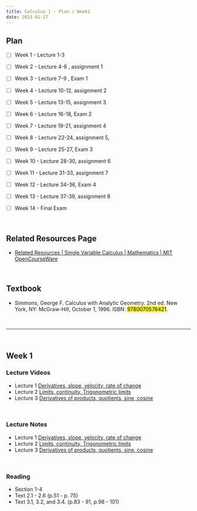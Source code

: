 ```yaml
---
title: Calculus 1 - Plan / Week1
date: 2021-01-17
---
```



## Plan 

- [ ] Week 1 - Lecture 1-3 

- [ ] Week 2 - Lecture 4-6 , assignment 1

- [ ] Week 3 - Lecture 7-9 , Exam 1

- [ ] Week 4 - Lecture 10-12, assignment 2

- [ ] Week 5 - Lecture 13-15, assignment 3

- [ ] Week 6 - Lecture 16-18, Exam 2

- [ ] Week 7 - Lecture 19-21, assignment 4

- [ ] Week 8 - Lecture 22-24, assignment 5, 

- [ ] Week 9 - Lecture 25-27, Exam 3

- [ ] Week 10 - Lecture 28-30, assignment 6

- [ ] Week 11 - Lecture 31-33, assignment 7

- [ ] Week 12 - Lecture 34-36,  Exam 4

- [ ] Week 13 - Lecture 37-39,  assignment 8  

- [ ] Week 14 - Final Exam
<br>

## Related Resources Page
* [Related Resources | Single Variable Calculus | Mathematics | MIT OpenCourseWare](https://ocw.mit.edu/courses/mathematics/18-01-single-variable-calculus-fall-2006/related-resources/)
<br>

## Textbook 
* Simmons, George F. Calculus with Analytic Geometry. 2nd ed. New York, NY: McGraw-Hill, October 1, 1996. ISBN: <mark>9780070576421</mark>.
<br>


---

<br>

## Week 1
### Lecture Videos
* Lecture 1  [Derivatives, slope, velocity, rate of change](https://www.youtube.com/watch?v=7K1sB05pE0A&list=PL590CCC2BC5AF3BC1&index=1)
* Lecture 2 [Limits, continuity, Trigonometric limits](https://www.youtube.com/watch?v=ryLdyDrBfvI&list=PL590CCC2BC5AF3BC1&index=2)
* Lecture 3 [Derivatives of products, quotients, sine, cosine](https://www.youtube.com/watch?v=kCPVBl953eY&list=PL590CCC2BC5AF3BC1&index=3)
<br>

### Lecture Notes
* Lecture 1 [Derivatives, slope, velocity, rate of change](https://drive.google.com/file/d/1WZNoDDmrc8HYfUGRS99VMUCRS_DZx-LA/view?usp=sharing)
* Lecture 2 [Limits, continuity, Trigonometric limits](https://drive.google.com/file/d/1I7LiitEr7tIs0Z9_NWWu7RqrXZlRFEHa/view?usp=sharing)
* Lecture 3 [Derivatives of products, quotients, sine, cosine](https://drive.google.com/file/d/14pCR0oNpLy26tV127JTfM3APzVyzN70q/view?usp=sharing)
<br>

### Reading
* Section 1-4
* Text 2.1 - 2.6 (p.51 - p. 75)
* Text 3.1, 3.2, and 3.4. (p.83 - 91, p.98 - 101)
<br>


